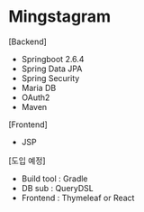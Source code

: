 # Mingstagram


[Backend]

- Springboot 2.6.4
- Spring Data JPA
- Spring Security
- Maria DB
- OAuth2 
- Maven 

[Frontend]

- JSP

[도입 예정]

- Build tool : Gradle
- DB sub : QueryDSL
- Frontend : Thymeleaf or React

